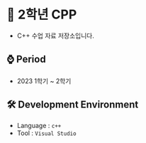 # 📁 2학년 CPP
- C++ 수업 자료 저장소입니다.

## ⌚ Period
 - 2023 1학기 ~ 2학기

## 🛠 Development Environment
  - Language : `c++` 
  - Tool : `Visual Studio`
